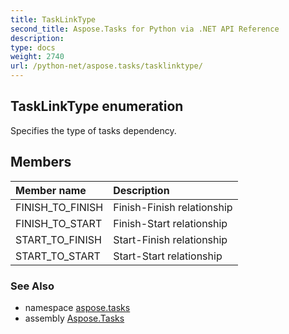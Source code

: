 ```yaml
---
title: TaskLinkType
second_title: Aspose.Tasks for Python via .NET API Reference
description: 
type: docs
weight: 2740
url: /python-net/aspose.tasks/tasklinktype/
---
```


## TaskLinkType enumeration

Specifies the type of tasks dependency.

## Members
| Member name | Description |
| :- | :- |
|FINISH_TO_FINISH|Finish-Finish relationship|
|FINISH_TO_START|Finish-Start relationship|
|START_TO_FINISH|Start-Finish relationship|
|START_TO_START|Start-Start relationship|

### See Also

* namespace [aspose.tasks](/tasks/python-net/aspose.tasks/)
* assembly [Aspose.Tasks](/tasks/python-net/)

